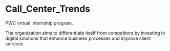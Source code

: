 # Call_Center_Trends
 PWC virtual internship program.
 
 The organization aims to differentiate itself from competitors by investing in digital solutions that enhance business processes and improve client services
